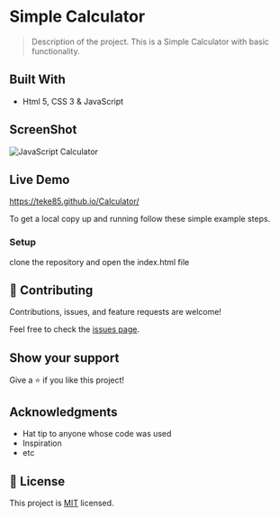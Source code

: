 # Simple Calculator

> Description of the project.
This is a Simple Calculator with basic functionality.

## Built With

- Html 5, CSS 3 & JavaScript

## ScreenShot
![JavaScript Calculator](https://user-images.githubusercontent.com/29442846/184099310-37fe666a-2cf2-4a6e-8bc6-4bb29fb93fed.png)

## Live Demo

https://teke85.github.io/Calculator/

To get a local copy up and running follow these simple example steps.

### Setup

clone the repository and open the index.html file

## 🤝 Contributing

Contributions, issues, and feature requests are welcome!

Feel free to check the [issues page](../../issues/).

## Show your support

Give a ⭐️ if you like this project!

## Acknowledgments

- Hat tip to anyone whose code was used
- Inspiration
- etc

## 📝 License

This project is [MIT](./MIT.md) licensed.
